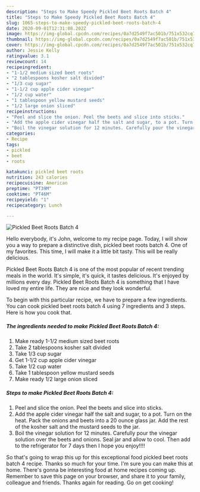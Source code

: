 ```yaml
---
description: "Steps to Make Speedy Pickled Beet Roots Batch 4"
title: "Steps to Make Speedy Pickled Beet Roots Batch 4"
slug: 1065-steps-to-make-speedy-pickled-beet-roots-batch-4
date: 2020-09-01T12:31:08.202Z
image: https://img-global.cpcdn.com/recipes/0a7d2549f7ac501b/751x532cq70/pickled-beet-roots-batch-4-recipe-main-photo.jpg
thumbnail: https://img-global.cpcdn.com/recipes/0a7d2549f7ac501b/751x532cq70/pickled-beet-roots-batch-4-recipe-main-photo.jpg
cover: https://img-global.cpcdn.com/recipes/0a7d2549f7ac501b/751x532cq70/pickled-beet-roots-batch-4-recipe-main-photo.jpg
author: Jessie Kelly
ratingvalue: 3.1
reviewcount: 14
recipeingredient:
- "1-1/2 medium sized beet roots"
- "2 tablespoons kosher salt divided"
- "1/3 cup sugar"
- "1-1/2 cup apple cider vinegar"
- "1/2 cup water"
- "1 tablespoon yellow mustard seeds"
- "1/2 large onion sliced"
recipeinstructions:
- "Peel and slice the onion. Peel the beets and slice into sticks."
- "Add the apple cider vinegar half the salt and sugar, to a pot. Turn on the heat. Pack the onions and beets into a 20 ounce glass jar. Add the rest of the kosher salt and the mustard seeds to the jar."
- "Boil the vinegar solution for 12 minutes. Carefully pour the vinegar solution over the beets and onions. Seal jar and allow to cool. Then add to the refrigerator for 7 days then I hope you enjoy!!!!"
categories:
- Recipe
tags:
- pickled
- beet
- roots

katakunci: pickled beet roots 
nutrition: 243 calories
recipecuisine: American
preptime: "PT39M"
cooktime: "PT46M"
recipeyield: "1"
recipecategory: Lunch

---
```



![Pickled Beet Roots Batch 4](https://img-global.cpcdn.com/recipes/0a7d2549f7ac501b/751x532cq70/pickled-beet-roots-batch-4-recipe-main-photo.jpg)

Hello everybody, it's John, welcome to my recipe page. Today, I will show you a way to prepare a distinctive dish, pickled beet roots batch 4. One of my favorites. This time, I will make it a little bit tasty. This will be really delicious.



Pickled Beet Roots Batch 4 is one of the most popular of recent trending meals in the world. It's simple, it's quick, it tastes delicious. It's enjoyed by millions every day. Pickled Beet Roots Batch 4 is something that I have loved my entire life. They are nice and they look wonderful.


To begin with this particular recipe, we have to prepare a few ingredients. You can cook pickled beet roots batch 4 using 7 ingredients and 3 steps. Here is how you cook that.

<!--inarticleads1-->

##### The ingredients needed to make Pickled Beet Roots Batch 4:

1. Make ready 1-1/2 medium sized beet roots
1. Take 2 tablespoons kosher salt divided
1. Take 1/3 cup sugar
1. Get 1-1/2 cup apple cider vinegar
1. Take 1/2 cup water
1. Take 1 tablespoon yellow mustard seeds
1. Make ready 1/2 large onion sliced




<!--inarticleads2-->

##### Steps to make Pickled Beet Roots Batch 4:

1. Peel and slice the onion. Peel the beets and slice into sticks.
1. Add the apple cider vinegar half the salt and sugar, to a pot. Turn on the heat. Pack the onions and beets into a 20 ounce glass jar. Add the rest of the kosher salt and the mustard seeds to the jar.
1. Boil the vinegar solution for 12 minutes. Carefully pour the vinegar solution over the beets and onions. Seal jar and allow to cool. Then add to the refrigerator for 7 days then I hope you enjoy!!!!




So that's going to wrap this up for this exceptional food pickled beet roots batch 4 recipe. Thanks so much for your time. I'm sure you can make this at home. There's gonna be interesting food at home recipes coming up. Remember to save this page on your browser, and share it to your family, colleague and friends. Thanks again for reading. Go on get cooking!
